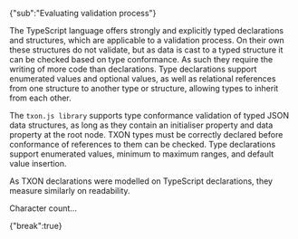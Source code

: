 {"sub":"Evaluating validation process"}

The TypeScript language offers strongly and explicitly typed declarations and structures, which are applicable to a validation process. On their own these structures do not validate, but as data is cast to a typed structure it can be checked based on type conformance. As such they require the writing of more code than declarations. Type declarations support enumerated values and optional values, as well as relational references from one structure to another type or structure, allowing types to inherit from each other.

The `txon.js library` supports type conformance validation of typed JSON data structures, as long as they contain an initialiser property and data property at the root node. TXON types must be correctly declared before conformance of references to them can be checked. Type declarations support enumerated values, minimum to maximum ranges, and default value insertion.

As TXON declarations were modelled on TypeScript declarations, they measure similarly on readability.

Character count...

{"break":true}